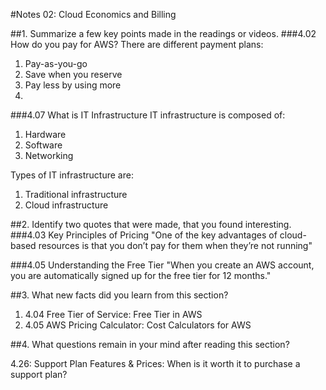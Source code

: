 #Notes 02: Cloud Economics and Billing

##1. Summarize a few key points made in the readings or videos.
###4.02 How do you pay for AWS?
There are different payment plans:
1. Pay-as-you-go
2. Save when you reserve
3. Pay less by using more
4. 
###4.07 What is IT Infrastructure
IT infrastructure is composed of:
1. Hardware
2. Software
3. Networking

Types of IT infrastructure are:
1. Traditional infrastructure
2. Cloud infrastructure

##2. Identify two quotes that were made, that you found interesting.
###4.03 Key Principles of Pricing
"One of the key advantages of cloud-based resources is that you don’t pay for them when they’re not running"

###4.05 Understanding the Free Tier
"When you create an AWS account, you are automatically signed up for the free tier for 12 months."

##3. What new facts did you learn from this section?

1. 4.04 Free Tier of Service: Free Tier in AWS
2. 4.05 AWS Pricing Calculator: Cost Calculators for AWS

##4. What questions remain in your mind after reading this section?

4.26: Support Plan Features & Prices: 
When is it worth it to purchase a support plan?

